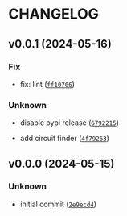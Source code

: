 # CHANGELOG



## v0.0.1 (2024-05-16)

### Fix

* fix: lint ([`ff10706`](https://github.com/dtch1997/circuit-finder/commit/ff10706db9ed18db501e064b33a6e2a0d061ad0b))

### Unknown

* disable pypi release ([`6792215`](https://github.com/dtch1997/circuit-finder/commit/6792215cc19526a7545b0a3214bd5e2251842597))

* add circuit finder ([`4f79263`](https://github.com/dtch1997/circuit-finder/commit/4f79263ababa246c57d6d586bd640abe36f8f4d2))


## v0.0.0 (2024-05-15)

### Unknown

* initial commit ([`2e9ecd4`](https://github.com/dtch1997/circuit-finder/commit/2e9ecd43ab95db71172035f5ff11da0b577ffd05))
